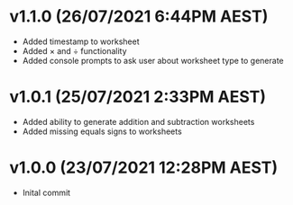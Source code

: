 # v1.1.0 (26/07/2021 6:44PM AEST)
- Added timestamp to worksheet
- Added × and ÷ functionality
- Added console prompts to ask user about worksheet type to generate
# v1.0.1 (25/07/2021 2:33PM AEST)
- Added ability to generate addition and subtraction worksheets
- Added missing equals signs to worksheets
# v1.0.0 (23/07/2021 12:28PM AEST)
- Inital commit
